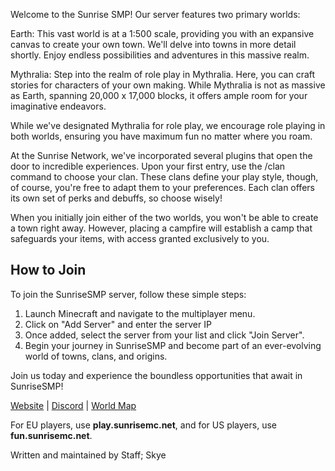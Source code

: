 Welcome to the Sunrise SMP! Our server features two primary worlds:


Earth: This vast world is at a 1:500 scale, providing you with an expansive canvas to create your own town. We'll delve into towns in more detail shortly. Enjoy endless possibilities and adventures in this massive realm.


Mythralia: Step into the realm of role play in Mythralia. Here, you can craft stories for characters of your own making. While Mythralia is not as massive as Earth, spanning 20,000 x 17,000 blocks, it offers ample room for your imaginative endeavors.


While we've designated Mythralia for role play, we encourage role playing in both worlds, ensuring you have maximum fun no matter where you roam.


At the Sunrise Network, we've incorporated several plugins that open the door to incredible experiences. Upon your first entry, use the /clan command to choose your clan. These clans define your play style, though, of course, you're free to adapt them to your preferences. Each clan offers its own set of perks and debuffs, so choose wisely!


When you initially join either of the two worlds, you won't be able to create a town right away. However, placing a campfire will establish a camp that safeguards your items, with access granted exclusively to you.



## How to Join

To join the SunriseSMP server, follow these simple steps:

1. Launch Minecraft and navigate to the multiplayer menu.
2. Click on "Add Server" and enter the server IP
3. Once added, select the server from your list and click "Join Server".
4. Begin your journey in SunriseSMP and become part of an ever-evolving world of towns, clans, and origins.

Join us today and experience the boundless opportunities that await in SunriseSMP!

[Website](https://sunrisemc.net/) | [Discord](https://discord.sunrisemc.net) | [World Map](https://map.sunrisemc.net/)

For EU players, use **play.sunrisemc.net**, and for US players, use **fun.sunrisemc.net**.



Written and maintained by Staff; Skye
